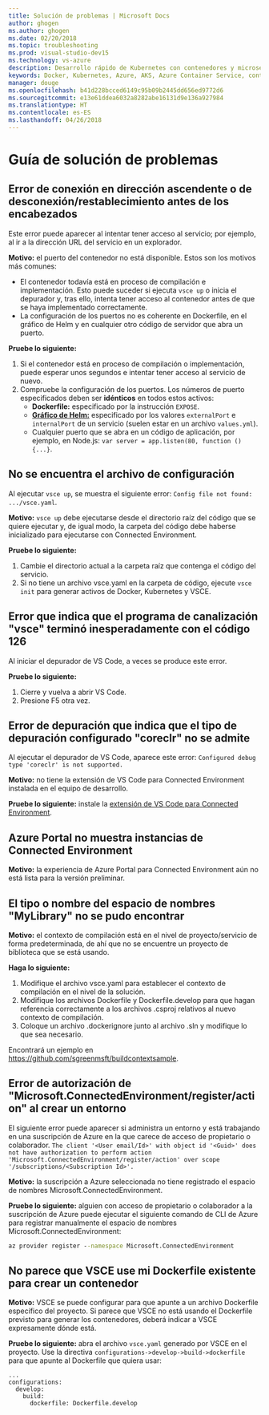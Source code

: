 ```yaml
---
title: Solución de problemas | Microsoft Docs
author: ghogen
ms.author: ghogen
ms.date: 02/20/2018
ms.topic: troubleshooting
ms.prod: visual-studio-dev15
ms.technology: vs-azure
description: Desarrollo rápido de Kubernetes con contenedores y microservicios en Azure
keywords: Docker, Kubernetes, Azure, AKS, Azure Container Service, contenedores
manager: douge
ms.openlocfilehash: b41d228bcced6149c95b09b2445dd656ed9772d6
ms.sourcegitcommit: e13e61ddea6032a8282abe16131d9e136a927984
ms.translationtype: HT
ms.contentlocale: es-ES
ms.lasthandoff: 04/26/2018
---
```

# <a name="troubleshooting-guide"></a>Guía de solución de problemas

## <a name="error-upstream-connect-error-or-disconnectreset-before-headers"></a>Error de conexión en dirección ascendente o de desconexión/restablecimiento antes de los encabezados
Este error puede aparecer al intentar tener acceso al servicio; por ejemplo, al ir a la dirección URL del servicio en un explorador. 

**Motivo:** el puerto del contenedor no está disponible. Estos son los motivos más comunes: 
* El contenedor todavía está en proceso de compilación e implementación. Esto puede suceder si ejecuta `vsce up` o inicia el depurador y, tras ello, intenta tener acceso al contenedor antes de que se haya implementado correctamente.
* La configuración de los puertos no es coherente en Dockerfile, en el gráfico de Helm y en cualquier otro código de servidor que abra un puerto.

**Pruebe lo siguiente:**
1. Si el contenedor está en proceso de compilación o implementación, puede esperar unos segundos e intentar tener acceso al servicio de nuevo. 
1. Compruebe la configuración de los puertos. Los números de puerto especificados deben ser **idénticos** en todos estos activos:
    * **Dockerfile:** especificado por la instrucción `EXPOSE`.
    * **[Gráfico de Helm:](https://docs.helm.sh)** especificado por los valores `externalPort` e `internalPort` de un servicio (suelen estar en un archivo `values.yml`).
    * Cualquier puerto que se abra en un código de aplicación, por ejemplo, en Node.js: `var server = app.listen(80, function () {...}`.


## <a name="config-file-not-found"></a>No se encuentra el archivo de configuración
Al ejecutar `vsce up`, se muestra el siguiente error: `Config file not found: .../vsce.yaml`.

**Motivo:** `vsce up` debe ejecutarse desde el directorio raíz del código que se quiere ejecutar y, de igual modo, la carpeta del código debe haberse inicializado para ejecutarse con Connected Environment.

**Pruebe lo siguiente:**
1. Cambie el directorio actual a la carpeta raíz que contenga el código del servicio. 
1. Si no tiene un archivo vsce.yaml en la carpeta de código, ejecute `vsce init` para generar activos de Docker, Kubernetes y VSCE.

## <a name="error-the-pipe-program-vsce-exited-unexpectedly-with-code-126"></a>Error que indica que el programa de canalización "vsce" terminó inesperadamente con el código 126
Al iniciar el depurador de VS Code, a veces se produce este error.

**Pruebe lo siguiente:**
1. Cierre y vuelva a abrir VS Code.
2. Presione F5 otra vez.


## <a name="debugging-error-configured-debug-type-coreclr-is-not-supported"></a>Error de depuración que indica que el tipo de depuración configurado "coreclr" no se admite
Al ejecutar el depurador de VS Code, aparece este error: `Configured debug type 'coreclr' is not supported.`

**Motivo:** no tiene la extensión de VS Code para Connected Environment instalada en el equipo de desarrollo.

**Pruebe lo siguiente:** instale la [extensión de VS Code para Connected Environment](get-started-netcore-01.md#get-kubernetes-debugging-for-vs-code).


## <a name="the-azure-portal-doesnt-show-connected-environment-instances"></a>Azure Portal no muestra instancias de Connected Environment

**Motivo:** la experiencia de Azure Portal para Connected Environment aún no está lista para la versión preliminar.


## <a name="the-type-or-namespace-name-mylibrary-could-not-be-found"></a>El tipo o nombre del espacio de nombres "MyLibrary" no se pudo encontrar

**Motivo:** el contexto de compilación está en el nivel de proyecto/servicio de forma predeterminada, de ahí que no se encuentre un proyecto de biblioteca que se está usando.

**Haga lo siguiente:**
1. Modifique el archivo vsce.yaml para establecer el contexto de compilación en el nivel de la solución.
2. Modifique los archivos Dockerfile y Dockerfile.develop para que hagan referencia correctamente a los archivos .csproj relativos al nuevo contexto de compilación.
3. Coloque un archivo .dockerignore junto al archivo .sln y modifique lo que sea necesario.

Encontrará un ejemplo en https://github.com/sgreenmsft/buildcontextsample.

## <a name="microsoftconnectedenvironmentregisteraction-authorization-error-when-creating-an-environment"></a>Error de autorización de "Microsoft.ConnectedEnvironment/register/action" al crear un entorno
El siguiente error puede aparecer si administra un entorno y está trabajando en una suscripción de Azure en la que carece de acceso de propietario o colaborador.
`The client '<User email/Id>' with object id '<Guid>' does not have authorization to perform action 'Microsoft.ConnectedEnvironment/register/action' over scope '/subscriptions/<Subscription Id>'.`

**Motivo:** la suscripción a Azure seleccionada no tiene registrado el espacio de nombres Microsoft.ConnectedEnvironment.

**Pruebe lo siguiente:** alguien con acceso de propietario o colaborador a la suscripción de Azure puede ejecutar el siguiente comando de CLI de Azure para registrar manualmente el espacio de nombres Microsoft.ConnectedEnvironment:

```cmd
az provider register --namespace Microsoft.ConnectedEnvironment
```

## <a name="vsce-doesnt-seem-to-use-my-existing-dockerfile-to-build-a-container"></a>No parece que VSCE use mi Dockerfile existente para crear un contenedor 

**Motivo:** VSCE se puede configurar para que apunte a un archivo Dockerfile específico del proyecto. Si parece que VSCE no está usando el Dockerfile previsto para generar los contenedores, deberá indicar a VSCE expresamente dónde está. 

**Pruebe lo siguiente:** abra el archivo `vsce.yaml` generado por VSCE en el proyecto. Use la directiva `configurations->develop->build->dockerfile` para que apunte al Dockerfile que quiera usar:

```
...
configurations:
  develop:
    build:
      dockerfile: Dockerfile.develop
```